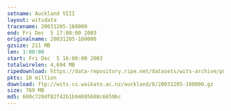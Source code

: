 ```yaml
---
setname: Auckland VIII
layout: witsdata
tracename: 20031205-160000
end: Fri Dec  5 17:00:00 2003
originalname: 20031205-160000
gzsize: 211 MB
len: 1:00:00
start: Fri Dec  5 16:00:00 2003
totalwirelen: 4,694 MB
ripedownload: https://data-repository.ripe.net/datasets/wits-archive/pma/long/auck/8//20031205-160000.gz
pkts: 10 million
download: ftp://wits.cs.waikato.ac.nz/auckland/8/20031205-160000.gz
size: 769 MB
md5: 600c720df82f42b1b94695608c6659bc
---
```

